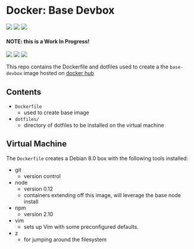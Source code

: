 # Docker: Base Devbox

![](https://assets-cdn.github.com/images/icons/emoji/unicode/2757.png?v5) ![](https://assets-cdn.github.com/images/icons/emoji/unicode/2757.png?v5) ![](https://assets-cdn.github.com/images/icons/emoji/unicode/2757.png?v5)
#### NOTE: this is a Work In Progress!
![](https://assets-cdn.github.com/images/icons/emoji/unicode/2757.png?v5) ![](https://assets-cdn.github.com/images/icons/emoji/unicode/2757.png?v5) ![](https://assets-cdn.github.com/images/icons/emoji/unicode/2757.png?v5)

This repo contains the Dockerfile and dotfiles used to create a the `base-devbox` 
image hosted on [docker hub](https://registry.hub.docker.com/u/defiantbidet/base-devbox/)

## Contents

 - `Dockerfile`  
    -  used to create base image
 - `dotfiles/`  
    - directory of dotfiles to be installed on the virtual machine

## Virtual Machine

The `Dockerfile` creates a Debian 8.0 box with the following tools installed:
 - git
    - version control
 - node
    - version 0.12
    - containers extending off this image, will leverage the base node install
 - npm
    - version 2.10
 - vim
    - sets up Vim with some preconfigured defaults.
 - z
    - for jumping around the filesystem
